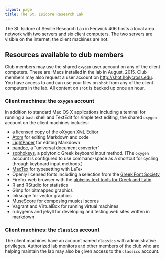 ```yaml
---
layout: page
title: The St. Isidore Research Lab
---
```


The St. Isidore of Seville Research Lab in Fenwick 406 hosts a local area network with two servers and six client computers.  The two servers are visible on the internet;  the client machines are not.

## Resources available to club members ##

Club members may use the shared `oxygen` user account on any of the client computers.  These are iMacs installed in the lab in August, 2015.  Club members may also request a user account on <http://shot.holycross.edu>.   You have access to and can use your files on `shot` from any of the client computers in the lab.  All content on `shot` is backed up once an hour.

### Client machines: the `oxygen` account ###

In addition to standard Mac OS X applications including a teminal for running a `bash` shell and TextEdit for simple text editing, the shared `oxygen` account on the client machines includes:

- a licensed copy of the [oXygen XML Editor](http://www.oxygenxml.com/)
- [Atom](http://bjoern.brembs.net/2013/08/12-year-anniversary-of-angry-letter-to-scientific-journal-editor/) for editing Markdown and code
- [LightPaper](http://www.ashokgelal.com/lightpaper-for-mac/) for editing Markdown
- [pandoc](http://pandoc.org/), a "universal document converter"
- [sophokeys](http://www.benjaminblonder.org/sophokeys/), a polytonic Greek keyboard input method.  (The `oxygen` account is configured to use command-space as a shortcut for cycling through keyboard input methods.)
- [MacTex](http://www.tug.org/mactex/) for typesetting with LaTex
- Openly licensed fonts including a selection from the [Greek Font Society](http://www.greekfontsociety.gr/)
- Firefox web browser with the [alpheios text tools for Greek and Latin](http://alpheios.net/content/user-guide)
- R and RStudio for statistics
- Gimp for bitmapped graphics
- Inkscape for vector graphics
- [MuseScore](https://musescore.org/)  for composing musical scores
- Vagrant and VirtualBox for running virtual machines
- rubygems and jekyll for developing and testing web sites written in markdown


### Client machines: the `classics` account ###

The client machines have an account named `classics` with administrative privileges.  Authorized lab monitors and other members of the club who are helping maintain the lab may also be given access to the `classics` account.
